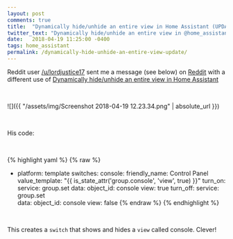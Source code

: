 ```yaml
---
layout: post
comments: true
title:  "Dynamically hide/unhide an entire view in Home Assistant (UPDATE)"
twitter_text: "Dynamically hide/unhide an entire view in @home_assistant (UPDATE)"
date:   2018-04-19 11:25:00 -0400
tags: home_assistant
permalink: /dynamically-hide-unhide-an-entire-view-update/
---
```


Reddit user [/u/lordjustice17](https://www.reddit.com/user/lordjustice17) sent me a message \(see below\) on [Reddit](https://www.reddit.com/r/homeassistant/comments/84rogz/dynamically_hideunhide_an_entire_view_in_home/dxlv4ql/) with a different use of [Dynamically hide/unhide an entire view in Home Assistant](https://bonani.tech/dynamically-hide-unhide-an-entire-view/)

<br />

![]({{ "/assets/img/Screenshot 2018-04-19 12.23.34.png" | absolute_url }})

<br />

His code:

<br />

{% highlight yaml %}
{% raw %}
- platform: template
 switches:
   console:
     friendly_name: Control Panel
     value_template: "{{ is_state_attr('group.console', 'view', true) }}"
     turn_on:
       service: group.set
       data:
         object_id: console
         view: true
     turn_off:
       service: group.set   
       data:
         object_id: console
         view: false
{% endraw %}
{% endhighlight %}

<br />

This creates a `switch` that shows and hides a `view` called console. Clever!